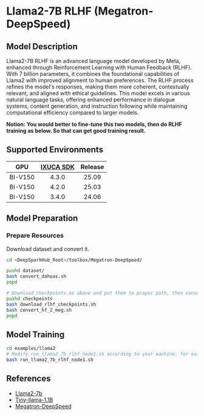 # Llama2-7B RLHF (Megatron-DeepSpeed)

## Model Description

Llama2-7B RLHF is an advanced language model developed by Meta, enhanced through Reinforcement Learning with Human
Feedback (RLHF). With 7 billion parameters, it combines the foundational capabilities of Llama2 with improved alignment
to human preferences. The RLHF process refines the model's responses, making them more coherent, contextually relevant,
and aligned with ethical guidelines. This model excels in various natural language tasks, offering enhanced performance
in dialogue systems, content generation, and instruction following while maintaining computational efficiency compared
to larger models.

**Notion: You would better to fine-tune this two models, then do RLHF training as below. So that can get good training result.**

## Supported Environments

| GPU    | [IXUCA SDK](https://gitee.com/deep-spark/deepspark#%E5%A4%A9%E6%95%B0%E6%99%BA%E7%AE%97%E8%BD%AF%E4%BB%B6%E6%A0%88-ixuca) | Release |
| :----: | :----: | :----: |
| BI-V150 | 4.3.0     |  25.09  |
| BI-V150 | 4.2.0     |  25.03  |
| BI-V150 | 3.4.0     |  24.06  |

## Model Preparation

### Prepare Resources

Download dataset and convert it.

```sh
cd <DeepSparkHub_Root>/toolbox/Megatron-DeepSpeed/

pushd dataset/
bash convert_dahoas.sh
popd

# Download checkpoints as above and put them to proper path, then convert checkpoints.
pushd checkpoints
bash download_rlhf_checkpoints.sh
bash convert_hf_2_meg.sh
popd
```

## Model Training

```sh
cd examples/llama2
# Modify run_llama2_7b_rlhf_node1.sh according to your machine: for example, HOST_NAME, ADDR_ARRAY, CONTAINER_NAME, NCCL_SOCKET_IFNAME, DATA_PATH
bash run_llama2_7b_rlhf_node1.sh
```

## References

- [Llama2-7b](https://huggingface.co/meta-llama/Llama-2-7b)
- [Tiny-llama-1.1B](https://huggingface.co/TinyLlama/TinyLlama-1.1B-intermediate-step-240k-503b)
- [Megatron-DeepSpeed](https://github.com/microsoft/Megatron-DeepSpeed)
